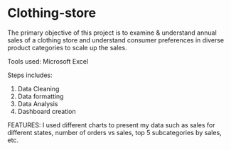 # Clothing-store

The primary objective of this project is to examine & understand annual sales of a clothing store and understand consumer preferences in diverse product categories to scale up the sales.

Tools used: Microsoft Excel

Steps includes:
1. Data Cleaning
2. Data formatting 
3. Data Analysis
4. Dashboard creation

FEATURES: I used different charts to present my data such as sales for different states, number of orders vs sales, top 5 subcategories by sales, etc.
